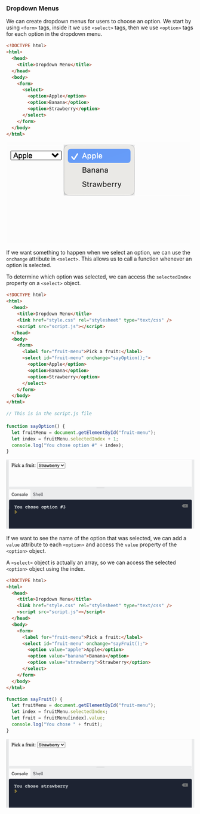 ### Dropdown Menus

We can create dropdown menus for users to choose an option. We start by using `<form>` tags, inside it we use `<select>` tags, then we use `<option>` tags for each option in the dropdown menu.

```html
<!DOCTYPE html>
<html>
  <head>
    <title>Dropdown Menu</title>
  </head>
  <body>
    <form>
      <select>
        <option>Apple</option>
        <option>Banana</option>
        <option>Strawberry</option>
      </select>
    </form>
  </body>
</html>
```

![](../../Images/JS_Dropdown_1.png)

If we want something to happen when we select an option, we can use the `onchange` attribute in `<select>`. This allows us to call a function whenever an option is selected.

To determine which option was selected, we can access the `selectedIndex` property on a `<select>` object.

```html
<!DOCTYPE html>
<html>
  <head>
    <title>Dropdown Menu</title>
    <link href="style.css" rel="stylesheet" type="text/css" />
    <script src="script.js"></script>
  </head>
  <body>
    <form>
      <label for="fruit-menu">Pick a fruit:</label>
      <select id="fruit-menu" onchange="sayOption();">
        <option>Apple</option>
        <option>Banana</option>
        <option>Strawberry</option>
      </select>
    </form>
  </body>
</html>
```


```js
// This is in the script.js file

function sayOption() {
  let fruitMenu = document.getElementById("fruit-menu");
  let index = fruitMenu.selectedIndex + 1;
  console.log("You chose option #" + index);
}
```

![](../../Images/JS_Dropdown_2.png)

If we want to see the name of the option that was selected, we can add a `value` attribute to each `<option>` and access the `value` property of the `<option>` object. 

A `<select>` object is actually an array, so we can access the selected `<option>` object using the index.

```html
<!DOCTYPE html>
<html>
  <head>
    <title>Dropdown Menu</title>
    <link href="style.css" rel="stylesheet" type="text/css" />
    <script src="script.js"></script>
  </head>
  <body>
    <form>
      <label for="fruit-menu">Pick a fruit:</label>
      <select id="fruit-menu" onchange="sayFruit();">
        <option value="apple">Apple</option>
        <option value="banana">Banana</option>
        <option value="strawberry">Strawberry</option>
      </select>
    </form>
  </body>
</html>
```

```js
function sayFruit() {
  let fruitMenu = document.getElementById("fruit-menu");
  let index = fruitMenu.selectedIndex;
  let fruit = fruitMenu[index].value;
  console.log("You chose " + fruit);
}
```

![](../../Images/JS_Dropdown_3.png)
